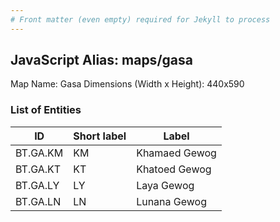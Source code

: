 ```yaml
---
# Front matter (even empty) required for Jekyll to process
---
```


## JavaScript Alias: maps/gasa

Map Name: Gasa
Dimensions (Width x Height): 440x590

### List of Entities

ID | Short label | Label
---|---|---|
BT.GA.KM|KM|Khamaed Gewog
BT.GA.KT|KT|Khatoed Gewog
BT.GA.LY|LY|Laya Gewog
BT.GA.LN|LN|Lunana Gewog